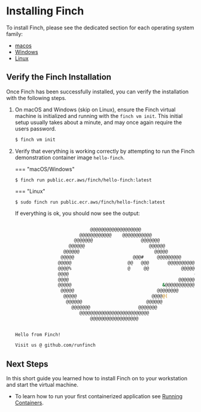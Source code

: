 # Installing Finch

To install Finch, please see the dedicated section for each operating system
family:

- [macos](../managing-finch/macos/installation.md)
- [Windows](../managing-finch/windows/installation.md)
- [Linux](../managing-finch/linux/installation.md)

## Verify the Finch Installation

Once Finch has been successfully installed, you can verify the installation
with the following steps.

1. On macOS and Windows (skip on Linux), ensure the Finch virtual machine is initialized and running with the
   `finch vm init`. This initial setup usually takes about a minute, and may
   once again require the users password.

    ```bash
    $ finch vm init
    ```

2. Verify that everything is working correctly by attempting to run the Finch
   demonstration container image `hello-finch`.

   === "macOS/Windows"

    ```shell
    $ finch run public.ecr.aws/finch/hello-finch:latest
    ```

    === "Linux"

    ```shell
    $ sudo finch run public.ecr.aws/finch/hello-finch:latest
    ```

    If everything is ok, you should now see the output:

    ```bash

                                @@@@@@@@@@@@@@@@@@@
                            @@@@@@@@@@@@    @@@@@@@@@@@
                          @@@@@@@                  @@@@@@@
                        @@@@@@                        @@@@@@
                      @@@@@@                            @@@@@
                     @@@@@                      @@@#     @@@@@@@@@
                    @@@@@                     @@   @@@       @@@@@@@@@@
                    @@@@%                     @     @@            @@@@@@@@@@@
                    @@@@                                               @@@@@@@@
                    @@@@                                         @@@@@@@@@@@&
                    @@@@@                                  &@@@@@@@@@@@
                     @@@@@                               @@@@@@@@
                      @@@@@                            @@@@@(
                       @@@@@@                        @@@@@@
                         @@@@@@@                  @@@@@@@
                            @@@@@@@@@@@@@@@@@@@@@@@@@@
                                @@@@@@@@@@@@@@@@@@


    Hello from Finch!

    Visit us @ github.com/runfinch
    ```

## Next Steps

In this short guide you learned how to install Finch on to your workstation and
start the virtual machine.

* To learn how to run your first containerized application see [Running
  Containers](../running-containers/).